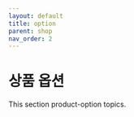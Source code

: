 ```yaml
---
layout: default
title: option
parent: shop
nav_order: 2 
---
```


# 상품 옵션 

This section product-option topics.
